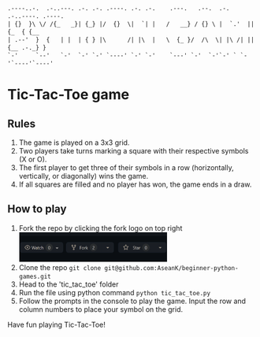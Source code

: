 ```
.----..-.  .-..---. .-. .-. .----. .-. .-.    .---.   .--.  .-.   .-..----. .----.
| {}  }\ \/ /{_   _}| {_} |/  {}  \|  `| |   /   __} / {} \ |  `.'  || {_  { {__  
| .--'  }  {   | |  | { } |\      /| |\  |   \  {_ }/  /\  \| |\ /| || {__ .-._} }
`-'     `--'   `-'  `-' `-' `----' `-' `-'    `---' `-'  `-'`-' ` `-'`----'`----' 
```

# Tic-Tac-Toe game
<!-- Game Rules -->
## Rules
1. The game is played on a 3x3 grid.
2. Two players take turns marking a square with their respective symbols (X or O).
3. The first player to get three of their symbols in a row (horizontally, vertically, or diagonally) wins the game.
4. If all squares are filled and no player has won, the game ends in a draw.

## How to play
1. Fork the repo by clicking the fork logo on top right <img src="../images/fork.png" width="300" height="60">
2. Clone the repo `git clone git@github.com:AseanK/beginner-python-games.git`
3. Head to the 'tic_tac_toe' folder
4. Run the file using python command `python tic_tac_toe.py`
5. Follow the prompts in the console to play the game. Input the row and column numbers to place your symbol on the grid.

Have fun playing Tic-Tac-Toe!
